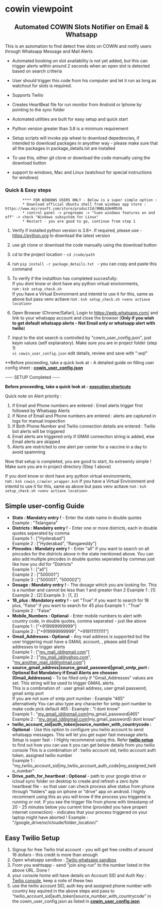 
# cowin viewpoint

<h2 align="center"> Automated COWIN Slots Notifier on Email & Whatsapp </h1>

This is an automation to find detect free slots on COWIN and notify users through Whatsapp Message and Mail Alerts

</div>


* Automated booking on slot availability is not yet added, but this can trigger alerts within around 2 seconds when an open slot is detected based on search critieria

* User should trigger this code from his computer and let it run as long as watchout for slots is required.

* Supports Twilio

* Creates HeartBeat file for run monitor from Android or Iphone by pointing to the sync folder

* Automated utilities are built for easy setup and quick start

* Python version greater than 3.8 is a minimum requirement

* Setup scripts will invoke pip wheel to download depedencies, if intended to download packages in anyother way - please make sure that all the packages in package_details.txt are installed

* To use this, either git clone or download the code manually using the download button

* support to windows, Mac and Linux (watchout for special instructions for windows)


### Quick & Easy steps 

            **** FOR WINDOWS USERS ONLY - Below is a super simple option :
            * Download official Ubuntu shell from windows app store : https://www.microsoft.com/store/productId/9NBLGGH4MSV6
            * control panel -> progreams -> "tuen windows features on and off" -> check "Windows subsystem for Linux"
            * Restart - you are good to go, continue from step 1

1. Verify if installed python version is 3.8+. If required, please use - https://python.org to download the latest version

2. use git clone or download the code manually using the download button

3. cd to the project location - ``` cd /code/path ```

4. run ``` pip install -r package_details.txt  ``` - you can copy and paste this command 

5. To verify if the installtion has completed succesfully: <br>
    If you dont know or dont have any python virtual environments, <br>
      run : ``` ksh setup_check.sh ``` <br>
    If you have a Virtual Environment and intentd to use it for this, same as above but pass venv actiave 
      run : ``` ksh setup_check.sh <venv actiave location> ``` <br>
6. Open Browser (Chrome/Safari), Login to https://web.whatsapp.com/ and link to your whatsapp account and close the browser (**Only if you wish to get default whatsapp alerts - Not Email only or whatsapp alert with twilio**)
      
7. Input to the slot search is controlled by "cowin_user_config.json", just keyin values (self explanatory). Make sure you are in project folder (step 1)<br>
    ``` vi cowin_user_config.json ```
    edit details, review and save with ":wq!" <br>
    
**Before proceeding, take a quick look at - A detailed guide on filling user config sheet : **[cowin_user_config.json](#simple-user-config-guide)** 

----  SETUP Completed ----
 
 **Before proceeding, take a quick look at - **[execution shortcuts](#execution-shortcuts)**<br>**

Quick note on Alert priority :
1. If Email and Phone numbers are entered : Email alerts trigger first followed by Whatsapp Alerts
2. If None of Email and Phone numbers are entered : alerts are captured in logs for manual inspection
3. If Both Phone Number and Twilio connection details are entered : Twilio bot alerts will be triggered
4. Email alerts are triggered only if GMAIl connection string is added, else Email alerts are skipped
5. Alerts are restricted to one alert per center for a vaccine in a day to avoid spamming
 
 Now that setup is completed, you are good to start, its extreemly simple ! Make sure you are in project directory (Step 1 above)
 
  If you dont know or dont have any python virtual environments, <br>
    run : ``` ksh cowin_crawler_wrapper.ksh ```
  If you have a Virtual Environment and intentd to use it for this, same as above but pass venv actiave 
      run : ``` ksh setup_check.sh <venv actiave location> ``` <br>
 
 
 ## Simple user-config Guide
 
 * **State : Mandatry entry !** - Enter the state name in double quotes <br>
        Example : "Telangana"
 * **Districts : Mandatry entry !** - Enter one or more districts, each in double quotes seperated by comma <br>
        Example 1 : ["Hyderabad"] <br>
        Example 2 : ["Hyderabad", "Rangareddy"]
* **Pincodes : Mandatry entry !** - Enter "all" if you want to search on all pincodes for the districts above in the state mentioned above. You can also add multiple pincodes in double quotes seperated by commas just like how you did for "Districts" <br>
        Example 1 : ["all"] <br>
        Example 2 : ["500001"]  <br> 
        Example 3 : ["500001", "500002"] <br>
 * **Dosage : Mandatry entry !** - The dosage which you are looking for. This is a number and cannot be less than 1 and greater than 2
         Example 1 : [1]
         Example 2 : [2]
         Example 3 : [1, 2]
 * **18_plus : Mandatory entry !** - set "True" if you want to search for 18 plus, "False" if you want to search for 45 plus
         Example 1 : "True"
         Example 2 : "False"
 * **Mobile_Numbers : Optional** - Enter mobile numbers to alert with country code, in double quotes, comma seperated - just like above <br>
         Example 1 : ["+919999999999"] <br>
         Example 2 : ["+919999999999", "+919111111111"]  <br>
 * **Gmail_Addresses : Optional** - Any mail address is supported but the user triggering must have a GMAIL account, , please add Email addresses to trigger alerts<br>
          Example 1 : ["my_mail_id@gmail.com"] <br>
          Example 2 : ["my_mail_id@yahoo.com", "my_another_mail_id@hotmail.com"] <br> 
 * **source_gmail_address|source_gmail_password|gmail_smtp_port :  Optional  But Mandatory if Email Alerts are choosen (Gmail_Addresses)** - To be filled only if "Gmail_Addresses" values are set. This string will be used to trigger GMAIL alerts. <br>
         This is a combination of : user gmail address, user gmail password, gmail smtp port <br>
         If you are not sure of smtp port number : Example "465"  <br>
         alternatively You can also type any character for smtp port number to make code pick default 465 : Example : "I dont know" <br>
         Example 1 : "my_gmail_id@gmail.com|my_gmail_password|465" <br>
         Example 2 : "my_gmail_id@gmail.com|my_gmail_password|i dont know" <br>
* **twilio_account_sid|auth_token|source_number_with_countrycode :  Optional** - Use this option to configure you twilio account to send whatsapp messages. This will let you get super fast message alerts. Setup is super fast - I Highly recommend using this. Refer **[twilio setup](#twilio-setup)**  to find out how you can use it 
         you can get below details from you twilio console
         This is a combination of : twilio account sid, twilio account auth token, assigned twilio number <br>
         Example 1 : "my_twilio_account_sid|my_twilio_account_auth_code|my_assigned_twilio_number" <br>
 * **Drive_path_for_heartbeat :  Optional** - path to your google drive or icloud sync folder on desktop to create and refresh a zero byte heartbeat file - so that user can check process alive status from phone through "folders" app on iphone or "drive" app on android. I highly recomment using this as you will know if the process you triggered is running or not. If you see the trigger file from phone with timestamp of 20 - 25 minutes below you current time (provided you have propert internet connection) - indicates that your process triggered on your laptop might have aborted !
        Example : "/google_drive/or/icloude/folder_location/"

 ## Easy Twilio Setup
 
 1. Signup for free Twilio trial account - you will get free credits of around 16 dollars - this credit is more than enough <br>
 2. Open whatsapp sandbox : [Twilio whatsapp sandbox](https://console.twilio.com/us1/develop/sms/try-it-out/whatsapp-learn?frameUrl=%2Fconsole%2Fsms%2Fwhatsapp%2Flearn%3Fx-target-region%3Dus1) <br>
 3. From you wahtsapp - send "join sing-run" to the number listed in the above URL. Done ! <br>
 4. your console home will have details on Account SID and Auth Key : [Twilio console](https://console.twilio.com/?frameUrl=/console), keep a note of these two <br>
 5. use the twilio account SID, auth key and assigned phone number with country key aquired in the above steps and pass to "twilio_account_sid|auth_token|source_number_with_countrycode" in the cowin_user_config.json as listed in **[cowin_user_config.json](#simple-user-config-guide)**<br>
